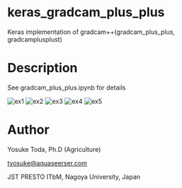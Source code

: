 
# keras_gradcam_plus_plus

Keras implementation of gradcam++(gradcam_plus_plus, gradcamplusplust)

# Description
See gradcam_plus_plus.ipynb for details

![ex1](https://github.com/totti0223/gradcamplusplus/misc/output_3_1.png)
![ex2](https://github.com/totti0223/gradcamplusplus/misc/output_3_3.png)
![ex3](https://github.com/totti0223/gradcamplusplus/misc/output_3_5.png)
![ex4](https://github.com/totti0223/gradcamplusplus/misc/output_3_7.png)
![ex5](https://github.com/totti0223/gradcamplusplus/misc/output_3_9.png)



# Author
Yosuke Toda, Ph.D (Agriculture)

tyosuke@aquaseerser.com

JST PRESTO
ITbM, Nagoya University, Japan
